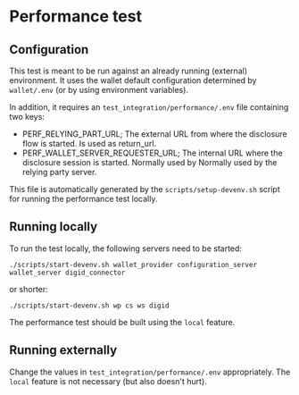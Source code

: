 # Performance test

## Configuration

This test is meant to be run against an already running (external) environment. It uses the wallet default
configuration determined by `wallet/.env` (or by using environment variables).

In addition, it requires an `test_integration/performance/.env` file containing two keys:

- PERF_RELYING_PART_URL; The external URL from where the disclosure flow is started. Is used as return_url.
- PERF_WALLET_SERVER_REQUESTER_URL; The internal URL where the disclosure session is started. Normally used by Normally
  used by the relying party server.

This file is automatically generated by the `scripts/setup-devenv.sh` script for running the performance test locally.

## Running locally

To run the test locally, the following servers need to be started:

    ./scripts/start-devenv.sh wallet_provider configuration_server wallet_server digid_connector

or shorter:

    ./scripts/start-devenv.sh wp cs ws digid

The performance test should be built using the `local` feature.

## Running externally

Change the values in `test_integration/performance/.env` appropriately. The `local` feature is not necessary (but also
doesn't hurt).
